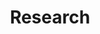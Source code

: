 ---
title: Research
summary: Research projects of the VIBE Lab at the CVR, University of Glasgow
type: landing

sections:

  - block: markdown
    content:
      title: Research
      subtitle: '<br>Emerging infectious diseases still pose serious threats to global health, exemplified by the COVID-19 pandemic (SARS-CoV-2) as well as Zaire ebolavirus, Zika virus, and numerous others over the last twenty years. Our research mission is to use new data, methods, and computational technologies to better understand how RNA viruses ''host shift'' (i.e., infect and cause disease within a new host species) with a view to anticipating future pandemic risks. 

	  We use a broad range of methodologies (e.g., biostatistics, artificial intelligence, natural language processing) and model a broad diversity of animal RNA viruses, though our research is driven by consistent key questions around dynamics of viruses in their...'
    design:
      background:
        color: '#E3EBDF'
      spacing:
        padding: ['20px', '0', '20px', '0']	  
  - block: collection
    content:
      title: ...ecological contexts
      subtitle:
      text: <span></span>![Image](ecology_fig.png)<span style="font-size:1em;">If we are to anticipate future human disease outbreaks, we need to better understand dynamics in wild hosts and the environments in which we interact with them. We are interested in modelling diversity of animal hosts and changes to landscapes influence cross-species transmission and emergence in humans, including global distributions of bat-borne viruses and the ecological shifts associated with the 2021 outbreak of highly pathogenic avian influenza.</span><br><br><span style="font-size:0.95em;">**Collaborators:** *Dr Sarah Hayes, Prof. Christl Donnelly (University of Oxford); Prof. Matthew Baylis (University of Liverpool)*</span><br><br>
      count: 3
      filters:
        author: ''
        category: 'Ecology'
        exclude_featured: false
        publication_type: ''
        tag: ''
      offset: 0
      order: desc
      page_type: publication
    design:
      background:
        color: '#FFFFFF'
      spacing:
        padding: ['30px', '0', '30px', '0']
      view: list
      columns: '2'  
      image:
        filename: ecology_fig.png

  - block: collection
    content:
      title: ...evolutionary dynamics
      subtitle:
      text: <span></span>![Image](evo_fig.png)<span style="font-size:1em;">Evolutionary adaptation is the driving force underlying host range of a virus. A core theme of our research is understanding how ability to infect specific hosts and tissues can be characterised directly from genome sequences by training artificial intelligence approaches on genomic and proteomic traits (''genotype-to-phenotype'') - and how these traits evolve over time.  We are also interested in whether evolutionary models can highlight viruses likely to be transmissible or virulent in human populations. Being at the intersection of evolution and computer science, our work often necessitates development of new computational methods for viral sequence data.</span><br><br><span style="font-size:0.95em;">**Collaborators:** *Dr Jan Gogarten, Dr Sebastien Calvignac-Spencer (Helmholtz Institute for One Health); Dr Lu Lu (Roslin Institute, University of Edinburgh)*</span><br><br>
      count: 3
      filters:
        author: ''
        category: 'Evolution'
        exclude_featured: false
        publication_type: ''
        tag: ''
      offset: 0
      order: desc
      page_type: publication
    design:
      background:
        color: '#E3EBDF'
      spacing:
        padding: ['30px', '0', '30px', '0']
      view: list
      columns: '2'	    

  - block: collection
    content:
      title: ...public health impact
      subtitle:
      text: <span></span>![Image](pubhealth_fig.png)<span style="font-size:1em;">Although human populations are continuously exposed to novel viruses, few emerge successfully to cause significant outbreaks. Through collaborations, we are exploring how genomic and machine learning methodologies can improve predicted impact of emerging viruses on public health. This includes modelling chance of discovering new viruses, dynamics of transmissibility within populations, and outbreak characteristics.</span><br><br><span style="font-size:0.95em;">**Collaborators:** *Dr Dan Hungerford, Prof. Iain Buchan (University of Liverpool); Dr Jasmina Panovska-Griffiths (University of Oxford)*</span><br><br>
      count: 3
      filters:
        author: ''
        category: 'Public Health'
        exclude_featured: false
        publication_type: ''
        tag: ''
      offset: 0
      order: desc
      page_type: publication
    design:
      background:
        color: '#FFFFFF'
      spacing:
        padding: ['30px', '0', '30px', '0']
      view: list
      columns: '2'	  

  - block: collection
    content:
      title: ...systematic data gaps
      subtitle: and modern solutions
      text: <span></span>![Image](data_fig.png)<span style="font-size:1em;">Our collective scientific knowledge of how viruses interact with their hosts is vast, although systematic data gaps exist. Our group is dedicated to understanding these gaps through statistical analysis and resolving them with modern computational tools. A primary focus of our current research is text mining to unlock the huge volume of information on host-parasite relationships in scientific literature. We are exploring natural language processing and large language model methods to generate usable data resources describing viral interactions with hosts, tissues, proteins, and more.</span><br><br><span style="font-size:0.95em;">**Collaborators:** *Dr Maxwell Farrell (University of Glasgow); Dr Zhongtian Sun (University of Kent)*</span><br><br>
      count: 3
      filters:
        author: ''
        category: 'Data'
        exclude_featured: false
        publication_type: ''
        tag: ''
      offset: 0
      order: desc
      page_type: publication
    design:
      background:
        color: '#E3EBDF'
      spacing:
        padding: ['30px', '0', '30px', '0']
      view: list
      columns: '2'	    	  

  - block: markdown
    content:
      title: 'Some of our active research partnerships:'
    design:
      background:
        color: '#FFFFFF'

  - block: slider
    headless: true
    content:
      slides:
      - title: 
        background:
          image:
            size: contain
            filename: partners/sbovhm.jpg
          position: center
          color: '#E3EBDF'
      - title: 
        background:
          image:
            size: contain
            filename: partners/uol_tpi.jpg
          position: center
          color: '#E3EBDF'          
      - title: 
        background:
          image:
            size: contain
            filename: partners/hioh.jpg
          position: center
          color: '#E3EBDF'  
      - title: 
        background:
          image:
            size: contain
            filename: partners/ukhsa.jpg
          position: center
          color: '#E3EBDF'            
      - title: 
        background:
          image:
            size: contain
            filename: partners/uoo.png
          position: center
          color: '#E3EBDF' 
      - title: 
        background:
          image:
            size: contain
            filename: partners/roslin.jpg
          position: center
          color: '#E3EBDF'    
    design:
      background:
        color: '#FFFFFF'
      slide_height: '300px'
      is_fullscreen: false
      # Automatically transition through slides?
      loop: true
      # Duration of transition between slides (in ms)
      interval: 5500
---